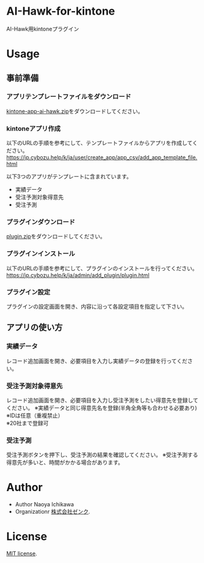# AI-Hawk-for-kintone
AI-Hawk用kintoneプラグイン

# Usage
## 事前準備
### アプリテンプレートファイルをダウンロード
[kintone-app-ai-hawk.zip](https://github.com/zenk-github/AI-Hawk-for-kintone/blob/main/kintone-app/kintone-app-ai-hawk.zip)をダウンロードしてください。  

### kintoneアプリ作成
以下のURLの手順を参考にして、テンプレートファイルからアプリを作成してください。  
https://jp.cybozu.help/k/ja/user/create_app/app_csv/add_app_template_file.html

以下3つのアプリがテンプレートに含まれています。  
- 実績データ
- 受注予測対象得意先
- 受注予測

### プラグインダウンロード
[plugin.zip](https://github.com/zenk-github/AI-Hawk-for-kintone/blob/main/kintone-plugin/plugin.zip)をダウンロードしてください。  

### プラグインインストール
以下のURLの手順を参考にして、プラグインのインストールを行ってください。  
https://jp.cybozu.help/k/ja/admin/add_plugin/plugin.html

### プラグイン設定
プラグインの設定画面を開き、内容に沿って各設定項目を指定して下さい。  

## アプリの使い方
### 実績データ
レコード追加画面を開き、必要項目を入力し実績データの登録を行ってください。

### 受注予測対象得意先  
レコード追加画面を開き、必要項目を入力し受注予測をしたい得意先を登録してください。
※実績データと同じ得意先名を登録(半角全角等も合わせる必要あり)  
※IDは任意（重複禁止）  
※20社まで登録可

### 受注予測  
受注予測ボタンを押下し、受注予測の結果を確認してください。
※受注予測する得意先が多いと、時間がかかる場合があります。  

# Author
- Author Naoya Ichikawa
- Organizationr [株式会社ゼンク](https://zenk.co.jp/).

# License
[MIT license](https://opensource.org/license/MIT).
